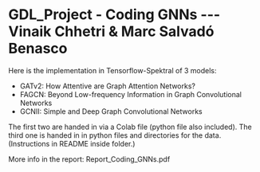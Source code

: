 # GDL_Project - Coding GNNs    --- Vinaik Chhetri & Marc Salvadó Benasco

Here is the implementation in Tensorflow-Spektral of 3 models: 
- GATv2: How Attentive are Graph Attention Networks?
- FAGCN: Beyond Low-frequency Information in Graph Convolutional Networks
- GCNII: Simple and Deep Graph Convolutional Networks

The first two are handed in via a Colab file (python file also included).
The third one is handed in in python files and directories for the data. (Instructions in README inside folder.)

More info in the report: Report_Coding_GNNs.pdf